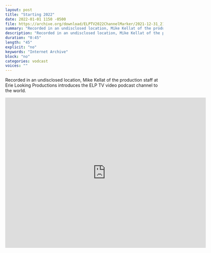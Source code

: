 ```yaml
---
layout: post
title: "Starting 2022"
date: 2022-01-01 1150 -0500
file: https://archive.org/download/ELPTV2022ChannelMarker/2021-12-31_21-03-05.mp4
summary: "Recorded in an undisclosed location, Mike Kellat of the production staff at Erie Looking Productions introduces the ELP TV video podcast channel to the world."
description: "Recorded in an undisclosed location, Mike Kellat of the production staff at Erie Looking Productions introduces the ELP TV video podcast channel to the world."
duration: "0:45"
length: "45"
explicit: "no" 
keywords: "Internet Archive"
block: "no" 
categories: vodcast
voices: ""
---
```


Recorded in an undisclosed location, Mike Kellat of the production staff at Erie Looking Productions introduces the ELP TV video podcast channel to the world.

<iframe src="https://archive.org/embed/ELPTV2022ChannelMarker" width="640" height="480" frameborder="0" webkitallowfullscreen="true" mozallowfullscreen="true" allowfullscreen></iframe>
